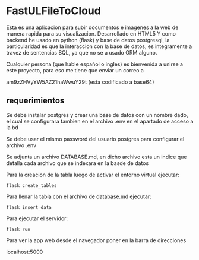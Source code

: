 # FastULFileToCloud

Esta es una aplicacion para subir documentos e imagenes a la web de manera rapida para su visualizacion. Desarrollado en HTML5 Y como backend he usado  en python (flask) y base de datos postgresql, la particularidad es que la interaccion con la base de datos, es integramente a travez de sentencias SQL, ya que no se a usado ORM alguno. 

Cualquier persona (que hable español o ingles) es bienvenida a unirse a este proyecto, para eso me tiene que enviar un correo a 

 am9zZHVyYW5AZ21haWwuY29t   (esta codificado a base64)

## requerimientos

Se debe instalar postgres y crear una base de datos con un nombre dado, el cual se configurara tambien en el archivo .env en el apartado de acceso a la bd

Se debe usar el mismo password del usuario postgres para configurar el archivo .env

Se adjunta un archivo DATABASE.md, en dicho archivo esta un indice que detalla cada archivo que se indexara en la basde de datos 

Para la creacion de la tabla luego de activar el entorno virtual ejecutar: 

`flask create_tables`

Para llenar la tabla con el archivo de database.md ejecutar:

`flask insert_data`

Para ejecutar el servidor:

`flask run`

Para ver la app web desde el navegador poner en la barra de direcciones

localhost:5000
